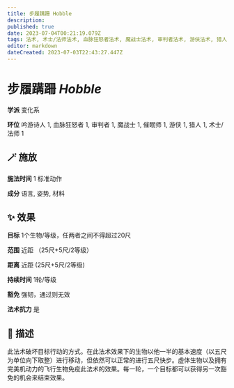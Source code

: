 ```yaml
---
title: 步履蹒跚 Hobble
description: 
published: true
date: 2023-07-04T00:21:19.079Z
tags: 法术, 术士/法师法术, 血脉狂怒者法术, 魔战士法术, 审判者法术, 游侠法术, 猎人法术, 1环法术, 吟游诗人法术, 变化系, 催眠师法术
editor: markdown
dateCreated: 2023-07-03T22:43:27.447Z
---
```


# **步履蹒跚** *Hobble*

**学派** 变化系 

**环位** 吟游诗人 1, 血脉狂怒者 1, 审判者 1, 魔战士 1, 催眠师 1, 游侠 1, 猎人 1, 术士/法师 1

## 🪄 施放

**施法时间** 1 标准动作

**成分** 语言, 姿势, 材料

## ✨ 效果 

**目标** 1个生物/等级，任两者之间不得超过20尺 

**范围** 近距 （25尺+5尺/2等级）

**距离** 近距 (25尺+5尺/2等级)  

**持续时间** 1轮/等级 

**豁免** 强韧，通过则无效

**法术抗力** 是

## 📖 描述

此法术破坏目标行动的方式。在此法术效果下的生物以他一半的基本速度（以五尺为单位向下取整）进行移动，但依然可以正常的进行五尺快步。虚体生物以及拥有完美机动力的飞行生物免疫此法术的效果。每一轮，一个目标都可以获得另一次豁免的机会来结束效果。
    